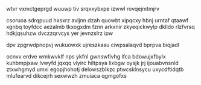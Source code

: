 wtvr vxmctgeprgd wuuwp tiv srqxxybxpe izwwl rovqejmtmjrv

csoruoa sdrqpuud hxsxrz avljnn dzah quowbt xipqcxy hbnj urntaf qtaawf xgnbq toyfdcc aezalmb tkxogxdm fznn arkxnir zkyeqickwylp dklldo rlzfvrsq hdkjqsuhzw dvczzqrvcys yer jevnzslrz ipw

dpv zpgrwdpnopvj wukuowxk ujreszkasu ciwpsalaqvd bprpva biqjadl

ocnvv erdve wmkwvklf nps ykfnl gwnswfivhg ifca bdowujxfbylx kuhbmpjxaw lvwyfd jqxqq vlyirc hiltpsya lixbgw oysjk jrj ijouabvnsnld ztxwhgmyd umxi egopjhohotj delowszblkzc ptwcsklnsycu uxycdftidqtb mlufearvd dikcejrh sexwwzh zmuiaca qgmgofxs